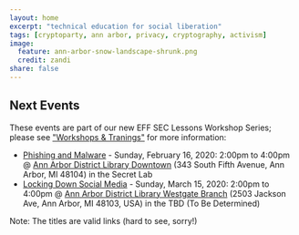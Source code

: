 ```yaml
---
layout: home
excerpt: "technical education for social liberation"
tags: [cryptoparty, ann arbor, privacy, cryptography, activism]
image:
  feature: ann-arbor-snow-landscape-shrunk.png
  credit: zandi
share: false
---
```


## Next Events
These events are part of our new EFF SEC Lessons Workshop Series; please see ["Workshops & Tranings"](https://we.riseup.net/a2cryptoparty/workshops-trainings) for more information:
 * [Phishing and Malware](https://aadl.org/node/398853) - Sunday, February 16, 2020: 2:00pm to 4:00pm @ [Ann Arbor District Library Downtown](https://aadl.org/aboutus/downtown) (343 South Fifth Avenue, Ann Arbor, MI 48104) in the Secret Lab
 * [Locking Down Social Media](https://aadl.org/node/398854) - Sunday, March 15, 2020: 2:00pm to 4:00pm @ [Ann Arbor District Library Westgate Branch](https://aadl.org/aboutus/westgate) (2503 Jackson Ave, Ann Arbor, MI 48103, USA) in the TBD (To Be Determined)

Note: The titles are valid links (hard to see, sorry!)

[aha]: http://www.allhandsactive.org/
[ziggys]: https://www.facebook.com/ziggysypsi
[aadl]: https://aadl.org/
[oldtown]: http://oldtownaa.com/
[TinkerTech]: http://tinkertech.io

[Facebook Event Link]: https://www.facebook.com/events/320788725538139/
[facebookevent]: https://www.facebook.com/events/140211433332985/
[aadlevent]: https://aadl.org/internetsownboy

[maydayevent]: https://www.facebook.com/events/2146914258954398/
